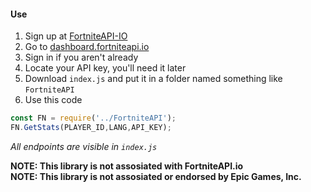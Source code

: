 #### Use
1. Sign up at [FortniteAPI-IO](https://fortniteapi.io/)
2. Go to [dashboard.fortniteapi.io](https://dashboard.fortniteapi.io/)
3. Sign in if you aren't already
4. Locate your API key, you'll need it later
5. Download `index.js` and put it in a folder named something like `FortniteAPI`
6. Use this code

```js
const FN = require('../FortniteAPI');
FN.GetStats(PLAYER_ID,LANG,API_KEY);
```
*All endpoints are visible in `index.js`*

**NOTE: This library is not assosiated with FortniteAPI.io**
<br>
**NOTE: This library is not assosiated or endorsed by Epic Games, Inc.**
